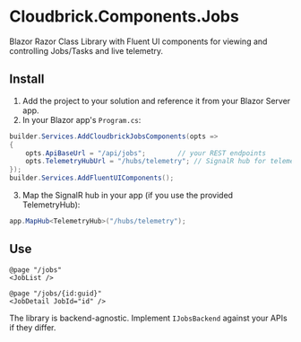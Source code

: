 # Cloudbrick.Components.Jobs

Blazor Razor Class Library with Fluent UI components for viewing and controlling Jobs/Tasks and live telemetry.

## Install

1. Add the project to your solution and reference it from your Blazor Server app.
2. In your Blazor app's `Program.cs`:

```csharp
builder.Services.AddCloudbrickJobsComponents(opts =>
{
    opts.ApiBaseUrl = "/api/jobs";        // your REST endpoints
    opts.TelemetryHubUrl = "/hubs/telemetry"; // SignalR hub for telemetry
});
builder.Services.AddFluentUIComponents();
```

3. Map the SignalR hub in your app (if you use the provided TelemetryHub):
```csharp
app.MapHub<TelemetryHub>("/hubs/telemetry");
```

## Use

```razor
@page "/jobs"
<JobList />

@page "/jobs/{id:guid}"
<JobDetail JobId="id" />
```

The library is backend-agnostic. Implement `IJobsBackend` against your APIs if they differ.
